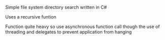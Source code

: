 Simple file system directory search written in C#

Uses a recursive funtion

Function quite heavy so use asynchronous function call though the use of threading and delegates to prevent application from hanging
